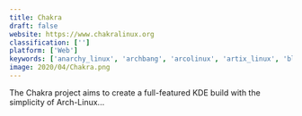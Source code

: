 ```yaml
---
title: Chakra
draft: false 
website: https://www.chakralinux.org
classification: ['']
platform: ['Web']
keywords: ['anarchy_linux', 'archbang', 'arcolinux', 'artix_linux', 'blackarch', 'debian', 'endeavouros', 'freebsd', 'linux_mint', 'manjaro_linux', 'rebornos', 'salient_os', 'siduction', 'slackware', 'solus', 'ubuntu', 'void_linux']
image: 2020/04/Chakra.png
---
```

The Chakra project aims to create a full-featured KDE build with the simplicity of Arch-Linux...